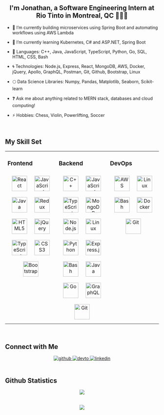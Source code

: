 ## <div align="center">I'm Jonathan, a Software Engineering Intern at Rio Tinto in Montreal, QC 👨‍💻🚀</div>  
  

- 🔭 I’m currently building microservices using Spring Boot and automating workflows using AWS Lambda  
  

- 🌱 I’m currently learning Kubernetes, C# and ASP.NET, Spring Boot  
  

- 🚀 Languages: C++, Java, JavaScript, TypeScript, Python, Go, SQL, HTML, CSS, Bash  
  

- 🌀 Technologies: Node.js, Express, React, MongoDB, AWS, Docker, jQuery, Apollo, GraphQL, Postman, Git, Github, Bootstrap, Linux  
  

- 🌕 Data Science Libraries: Numpy, Pandas, Matplotlib, Seaborn, Scikit-learn  
  

- ❓ Ask me about anything related to MERN stack, databases and cloud computing!


- ⚡ Hobbies: Chess, Violin, Powerlifting, Soccer  
  

<br/>  


## My Skill Set  
<table><tr><td valign="top" width="33%">



### Frontend  
<div align="center">  
<a href="https://reactjs.org/" target="_blank"><img style="margin: 10px" src="https://tinyurl.com/54ydb5x4" alt="React" height="50" /></a>  
<a href="https://www.javascript.com/" target="_blank"><img style="margin: 10px" src="https://tinyurl.com/ms7tpbm6" alt="JavaScript" height="50" /></a>  
<a href="https://www.java.com/" target="_blank"><img style="margin: 10px" src="https://tinyurl.com/2f7syb6n" alt="Java" height="50" /></a>  
<a href="https://redux.js.org/" target="_blank"><img style="margin: 10px" src="https://tinyurl.com/mu7dybkp" alt="Redux" height="50" /></a>  
<a href="https://en.wikipedia.org/wiki/HTML5" target="_blank"><img style="margin: 10px" src="https://tinyurl.com/5fe6s29n" alt="HTML5" height="50" /></a>  
<a href="https://jquery.com/" target="_blank"><img style="margin: 10px" src="https://tinyurl.com/4wvz6345" alt="jQuery" height="50" /></a>  
<a href="https://www.typescriptlang.org/" target="_blank"><img style="margin: 10px" src="https://tinyurl.com/3ac92cb7" alt="TypeScript" height="50" /></a>  
<a href="https://www.w3schools.com/css/" target="_blank"><img style="margin: 10px" src="https://tinyurl.com/y4m5vdzz" alt="CSS3" height="50" /></a>  
<a href="https://getbootstrap.com/docs/3.4/javascript/" target="_blank"><img style="margin: 10px" src="https://tinyurl.com/4e288w2s" alt="Bootstrap" height="50" /></a>  
</div>

</td><td valign="top" width="33%">



### Backend  
<div align="center">  
<a href="https://www.cplusplus.com/" target="_blank"><img style="margin: 10px" src="https://tinyurl.com/3cen94ym" alt="C++" height="50" /></a>  
<a href="https://www.javascript.com/" target="_blank"><img style="margin: 10px" src="https://tinyurl.com/ms7tpbm6" alt="JavaScript" height="50" /></a>  
<a href="https://www.typescriptlang.org/" target="_blank"><img style="margin: 10px" src="https://tinyurl.com/3ac92cb7" alt="TypeScript" height="50" /></a>  
<a href="https://www.mongodb.com/" target="_blank"><img style="margin: 10px" src="https://tinyurl.com/2k3b7dcz" alt="MongoDB" height="50" /></a>  
<a href="https://nodejs.org/" target="_blank"><img style="margin: 10px" src="https://tinyurl.com/bu7ffvba" alt="Node.js" height="50" /></a>  
<a href="https://www.linux.org/" target="_blank"><img style="margin: 10px" src="https://tinyurl.com/2p99b97k" alt="Linux" height="50" /></a>  
<a href="https://www.python.org/" target="_blank"><img style="margin: 10px" src="https://tinyurl.com/3wmycxm8" alt="Python" height="50" /></a>  
<a href="https://expressjs.com/" target="_blank"><img style="margin: 10px" src="https://tinyurl.com/4vf676ez" alt="Express.js" height="50" /></a>  
<a href="https://www.gnu.org/software/bash/" target="_blank"><img style="margin: 10px" src="https://tinyurl.com/w2xxwema" alt="Bash" height="50" /></a>  
<a href="https://www.java.com/" target="_blank"><img style="margin: 10px" src="https://tinyurl.com/2f7syb6n" alt="Java" height="50" /></a>  
<a href="https://go.dev/" target="_blank"><img style="margin: 10px" src="https://tinyurl.com/48bnxrfp" alt="Go" height="50" /></a>  
<a href="https://graphql.org/" target="_blank"><img style="margin: 10px" src="https://tinyurl.com/c783c5ph" alt="GraphQL" height="50" /></a>  
<a href="https://github.com/" target="_blank"><img style="margin: 10px" src="https://tinyurl.com/4wjnsv2r" alt="Git" height="50" /></a>  
</div>

</td><td valign="top" width="33%">



### DevOps  
<div align="center">  
<a href="https://aws.amazon.com/" target="_blank"><img style="margin: 10px" src="https://tinyurl.com/mw7n5pa2" alt="AWS" height="50" /></a>  
<a href="https://www.linux.org/" target="_blank"><img style="margin: 10px" src="https://tinyurl.com/2p99b97k" alt="Linux" height="50" /></a>  
<a href="https://www.gnu.org/software/bash/" target="_blank"><img style="margin: 10px" src="https://tinyurl.com/w2xxwema" alt="Bash" height="50" /></a>  
<a href="https://www.docker.com/" target="_blank"><img style="margin: 10px" src="https://tinyurl.com/4dy6665c" alt="Docker" height="50" /></a>  
<a href="https://github.com/" target="_blank"><img style="margin: 10px" src="https://tinyurl.com/4wjnsv2r" alt="Git" height="50" /></a>  
</div>

</td></tr></table>  

<br/>  


## Connect with Me
<div align="center">
<a href="https://github.com/jjlin526" target="_blank">
<img src=https://img.shields.io/badge/github-%2324292e.svg?&style=for-the-badge&logo=github&logoColor=white alt=github style="margin-bottom: 5px;" />
</a>
<a href="https://dev.to/jjlin526" target="_blank">
<img src=https://img.shields.io/badge/dev.to-%2308090A.svg?&style=for-the-badge&logo=dev.to&logoColor=white alt=devto style="margin-bottom: 5px;" />
</a>
<a href="https://linkedin.com/in/jonathan-l526" target="_blank">
<img src=https://img.shields.io/badge/linkedin-%231E77B5.svg?&style=for-the-badge&logo=linkedin&logoColor=white alt=linkedin style="margin-bottom: 5px;" />
</a>  
</div>  
  

<br/>  


## Github Statistics 
<div align="center"><img src="https://github-readme-stats.vercel.app/api/top-langs/?username=jjlin526&hide_border=true&layout=compact" align="center" /></div>  

<br/>  
  

<br/>  

<div align="center">
            <a href="https://www.buymeacoffee.com/jjlin526" target="_blank" style="display: inline-block;">
                <img
                    src="https://img.shields.io/badge/Donate-Buy%20Me%20A%20Coffee-orange.svg?style=flat-square&logo=buymeacoffee" 
                    align="center"
                />
            </a></div>  

<br/>  
